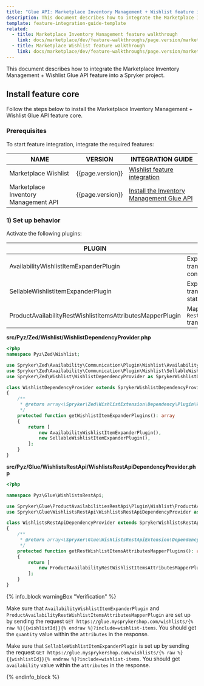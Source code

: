 ```yaml
---
title: "Glue API: Marketplace Inventory Management + Wishlist feature integration"
description: This document describes how to integrate the Marketplace Inventory Management + Wishlist Glue API feature into a Spryker project.
template: feature-integration-guide-template
related:
  - title: Marketplace Inventory Management feature walkthrough
    link: docs/marketplace/dev/feature-walkthroughs/page.version/marketplace-inventory-management-feature-walkthrough.html
  - title: Marketplace Wishlist feature walkthrough
    link: docs/marketplace/dev/feature-walkthroughs/page.version/marketplace-wishlist-feature-walkthrough.html
---
```


This document describes how to integrate the Marketplace Inventory Management + Wishlist Glue API feature into a Spryker project.


## Install feature core

Follow the steps below to install the Marketplace Inventory Management + Wishlist Glue API feature core.

### Prerequisites

To start feature integration, integrate the required features:

| NAME | VERSION | INTEGRATION GUIDE |
| --------------- | ------- | ---------- |
| Marketplace Wishlist | {{page.version}} |[Wishlist feature integration](/docs/marketplace/dev/feature-integration-guides/{{page.version}}/marketplace-wishlist-feature-integration.html) |
| Marketplace Inventory Management API | {{page.version}} | [Install the Inventory Management Glue API](/docs/marketplace/dev/feature-integration-guides/{{page.version}}/glue/marketplace-inventory-management-feature-integration.html) |

### 1) Set up behavior

Activate the following plugins:

| PLUGIN | SPECIFICATION | PREREQUISITES | NAMESPACE |
|---|---|---|---|
| AvailabilityWishlistItemExpanderPlugin | Expands the `WishlistItem` transfer object with product concrete availability. |  | Spryker\Zed\Availability\Communication\Plugin\Wishlist |
| SellableWishlistItemExpanderPlugin | Expands the `WishlistItem` transfer object with sellable status. |  | Spryker\Zed\Availability\Communication\Plugin\Wishlist |
| ProductAvailabilityRestWishlistItemsAttributesMapperPlugin | Maps availability data to the `RestWishlistItemsAttributes` transfer object. |  | Spryker\Glue\ProductAvailabilitiesRestApi\Plugin\Wishlist |

**src/Pyz/Zed/Wishlist/WishlistDependencyProvider.php**

```php
<?php
namespace Pyz\Zed\Wishlist;

use Spryker\Zed\Availability\Communication\Plugin\Wishlist\AvailabilityWishlistItemExpanderPlugin;
use Spryker\Zed\Availability\Communication\Plugin\Wishlist\SellableWishlistItemExpanderPlugin;
use Spryker\Zed\Wishlist\WishlistDependencyProvider as SprykerWishlistDependencyProvider;

class WishlistDependencyProvider extends SprykerWishlistDependencyProvider
{
    /**
     * @return array<\Spryker\Zed\WishlistExtension\Dependency\Plugin\WishlistItemExpanderPluginInterface>
     */
    protected function getWishlistItemExpanderPlugins(): array
    {
        return [
            new AvailabilityWishlistItemExpanderPlugin(),
            new SellableWishlistItemExpanderPlugin(),
        ];
    }
}
```

**src/Pyz/Glue/WishlistsRestApi/WishlistsRestApiDependencyProvider.php**

```php
<?php

namespace Pyz\Glue\WishlistsRestApi;

use Spryker\Glue\ProductAvailabilitiesRestApi\Plugin\Wishlist\ProductAvailabilityRestWishlistItemsAttributesMapperPlugin;
use Spryker\Glue\WishlistsRestApi\WishlistsRestApiDependencyProvider as SprykerWishlistsRestApiDependencyProvider;

class WishlistsRestApiDependencyProvider extends SprykerWishlistsRestApiDependencyProvider
{
    /**
     * @return array<\Spryker\Glue\WishlistsRestApiExtension\Dependency\Plugin\RestWishlistItemsAttributesMapperPluginInterface>
     */
    protected function getRestWishlistItemsAttributesMapperPlugins(): array
    {
        return [
            new ProductAvailabilityRestWishlistItemsAttributesMapperPlugin(),
        ];
    }
}
```

{% info_block warningBox "Verification" %}

Make sure that `AvailabilityWishlistItemExpanderPlugin` and `ProductAvailabilityRestWishlistItemsAttributesMapperPlugin` are set up by sending the request `GET https://glue.mysprykershop.com/wishlists/{% raw %}{{wishlistId}}{% endraw %}?include=wishlist-items`. You should get the `quantity` value within the `attributes` in the response.

Make sure that `SellableWishlistItemExpanderPlugin` is set up by sending the request `GET https://glue.mysprykershop.com/wishlists/{% raw %}{{wishlistId}}{% endraw %}?include=wishlist-items`. You should get `availability` value within the `attributes` in the response.

{% endinfo_block %}
